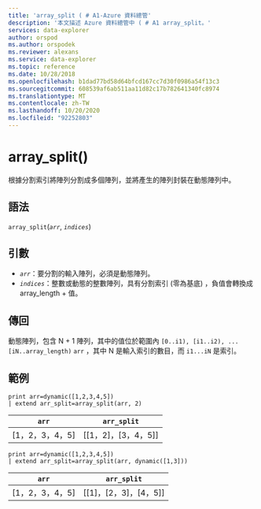```yaml
---
title: 'array_split ( # A1-Azure 資料總管'
description: '本文描述 Azure 資料總管中 ( # A1 array_split。'
services: data-explorer
author: orspod
ms.author: orspodek
ms.reviewer: alexans
ms.service: data-explorer
ms.topic: reference
ms.date: 10/28/2018
ms.openlocfilehash: b1dad77bd58d64bfcd167cc7d30f0986a54f13c3
ms.sourcegitcommit: 608539af6ab511aa11d82c17b782641340fc8974
ms.translationtype: MT
ms.contentlocale: zh-TW
ms.lasthandoff: 10/20/2020
ms.locfileid: "92252803"
---
```

# <a name="array_split"></a>array_split()

根據分割索引將陣列分割成多個陣列，並將產生的陣列封裝在動態陣列中。

## <a name="syntax"></a>語法

`array_split`(*`arr`*, *`indices`*)

## <a name="arguments"></a>引數

* *`arr`*：要分割的輸入陣列，必須是動態陣列。
* *`indices`*：整數或動態的整數陣列，具有分割索引 (零為基底) ，負值會轉換成 array_length + 值。

## <a name="returns"></a>傳回

動態陣列，包含 N + 1 陣列，其中的值位於範圍內 `[0..i1), [i1..i2), ... [iN..array_length)` `arr` ，其中 N 是輸入索引的數目，而 `i1...iN` 是索引。

## <a name="examples"></a>範例

<!-- csl: https://help.kusto.windows.net:443/Samples -->
```kusto
print arr=dynamic([1,2,3,4,5]) 
| extend arr_split=array_split(arr, 2)
```

|`arr`|`arr_split`|
|---|---|
|[1，2，3，4，5]|[[1，2]，[3，4，5]]|

<!-- csl: https://help.kusto.windows.net:443/Samples -->
```kusto
print arr=dynamic([1,2,3,4,5]) 
| extend arr_split=array_split(arr, dynamic([1,3]))
```

|`arr`|`arr_split`|
|---|---|
|[1，2，3，4，5]|[[1]，[2，3]，[4，5]]|
